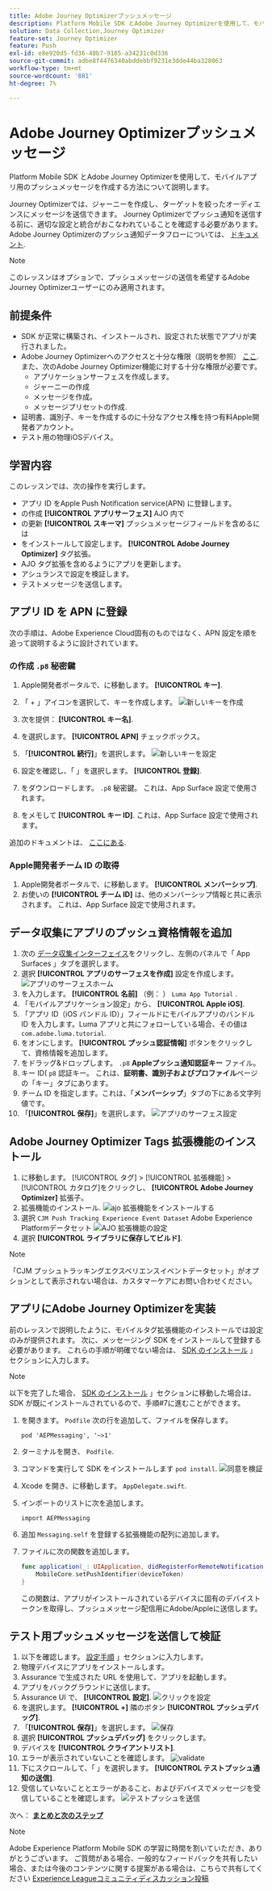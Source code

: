 ```yaml
---
title: Adobe Journey Optimizerプッシュメッセージ
description: Platform Mobile SDK とAdobe Journey Optimizerを使用して、モバイルアプリへのプッシュメッセージを作成する方法について説明します。
solution: Data Collection,Journey Optimizer
feature-set: Journey Optimizer
feature: Push
exl-id: e8e920d5-fd36-48b7-9185-a34231c0d336
source-git-commit: adbe8f4476340abddebbf9231e3dde44ba328063
workflow-type: tm+mt
source-wordcount: '881'
ht-degree: 7%

---
```


# Adobe Journey Optimizerプッシュメッセージ

Platform Mobile SDK とAdobe Journey Optimizerを使用して、モバイルアプリ用のプッシュメッセージを作成する方法について説明します。

Journey Optimizerでは、ジャーニーを作成し、ターゲットを絞ったオーディエンスにメッセージを送信できます。 Journey Optimizerでプッシュ通知を送信する前に、適切な設定と統合がおこなわれていることを確認する必要があります。 Adobe Journey Optimizerのプッシュ通知データフローについては、 [ドキュメント](https://experienceleague.adobe.com/docs/journey-optimizer/using/configuration/configuration-message/push-config/push-gs.html).

>[!NOTE]
>
>このレッスンはオプションで、プッシュメッセージの送信を希望するAdobe Journey Optimizerユーザーにのみ適用されます。


## 前提条件

* SDK が正常に構築され、インストールされ、設定された状態でアプリが実行されました。
* Adobe Journey Optimizerへのアクセスと十分な権限（説明を参照） [ここ](https://experienceleague.adobe.com/docs/journey-optimizer/using/configuration/configuration-message/push-config/push-configuration.html?lang=en). また、次のAdobe Journey Optimizer機能に対する十分な権限が必要です。
   * アプリケーションサーフェスを作成します。
   * ジャーニーの作成
   * メッセージを作成。
   * メッセージプリセットの作成.
* 証明書、識別子、キーを作成するのに十分なアクセス権を持つ有料Apple開発者アカウント。
* テスト用の物理iOSデバイス。

## 学習内容

このレッスンでは、次の操作を実行します。

* アプリ ID をApple Push Notification service(APN) に登録します。
* の作成 **[!UICONTROL アプリサーフェス]** AJO 内で
* の更新 **[!UICONTROL スキーマ]** プッシュメッセージフィールドを含めるには
* をインストールして設定します。 **[!UICONTROL Adobe Journey Optimizer]** タグ拡張。
* AJO タグ拡張を含めるようにアプリを更新します。
* アシュランスで設定を検証します。
* テストメッセージを送信します。


## アプリ ID を APN に登録

次の手順は、Adobe Experience Cloud固有のものではなく、APN 設定を順を追って説明するように設計されています。

### の作成 `.p8` 秘密鍵

1. Apple開発者ポータルで、に移動します。 **[!UICONTROL キー]**.
1. 「 + 」アイコンを選択して、キーを作成します。
   ![新しいキーを作成](assets/mobile-push-apple-dev-new-key.png)

1. 次を提供： **[!UICONTROL キー名]**.
1. を選択します。 **[!UICONTROL APN]** チェックボックス。
1. 「**[!UICONTROL 続行]**」を選択します。
   ![新しいキーを設定](assets/mobile-push-apple-dev-config-key.png)
1. 設定を確認し、「 」を選択します。 **[!UICONTROL 登録]**.
1. をダウンロードします。 `.p8` 秘密鍵。 これは、App Surface 設定で使用されます。
1. をメモして **[!UICONTROL キー ID]**. これは、App Surface 設定で使用されます。

追加のドキュメントは、 [ここにある](https://help.apple.com/developer-account/#/devcdfbb56a3).

### Apple開発者チーム ID の取得

1. Apple開発者ポータルで、に移動します。 **[!UICONTROL メンバーシップ]**.
1. お使いの **[!UICONTROL チーム ID]** は、他のメンバーシップ情報と共に表示されます。 これは、App Surface 設定で使用されます。

## データ収集にアプリのプッシュ資格情報を追加

1. 次の [データ収集インターフェイス](https://experience.adobe.com/data-collection/)をクリックし、左側のパネルで「 App Surfaces 」タブを選択します。
1. 選択 **[!UICONTROL アプリのサーフェスを作成]** 設定を作成します。
   ![アプリのサーフェスホーム](assets/mobile-push-app-surface.png)
1. を入力します。 **[!UICONTROL 名前]** （例： ） `Luma App Tutorial`  .
1. 「モバイルアプリケーション設定」から、 **[!UICONTROL Apple iOS]**.
1. 「アプリ ID（iOS バンドル ID）」フィールドにモバイルアプリのバンドル ID を入力します。Luma アプリと共にフォローしている場合、その値は `com.adobe.luma.tutorial`.
1. をオンにします。 **[!UICONTROL プッシュ認証情報]** ボタンをクリックして、資格情報を追加します。
1. をドラッグ&amp;ドロップします。 `.p8` **Appleプッシュ通知認証キー** ファイル。
1. キー ID( `p8` 認証キー。 これは、**証明書、識別子およびプロファイル**&#x200B;ページの「キー」タブにあります。
1. チーム ID を指定します。これは、「**メンバーシップ**」タブの下にある文字列値です。
1. 「**[!UICONTROL 保存]**」を選択します。
   ![アプリのサーフェス設定](assets/mobile-push-app-surface-config.png)

## Adobe Journey Optimizer Tags 拡張機能のインストール

1. に移動します。 [!UICONTROL タグ] > [!UICONTROL 拡張機能] > [!UICONTROL カタログ]をクリックし、 **[!UICONTROL Adobe Journey Optimizer]** 拡張子。
1. 拡張機能のインストール.
   ![ajo 拡張機能をインストールする](assets/mobile-push-tags-install.png)
1. 選択 `CJM Push Tracking Experience Event Dataset` Adobe Experience Platformデータセット
   ![AJO 拡張機能の設定](assets/mobile-push-tags-ajo.png)
1. 選択 **[!UICONTROL ライブラリに保存してビルド]**.

>[!NOTE]
>「CJM プッシュトラッキングエクスペリエンスイベントデータセット」がオプションとして表示されない場合は、カスタマーケアにお問い合わせください。
>

## アプリにAdobe Journey Optimizerを実装

前のレッスンで説明したように、モバイルタグ拡張機能のインストールでは設定のみが提供されます。 次に、メッセージング SDK をインストールして登録する必要があります。 これらの手順が明確でない場合は、 [SDK のインストール](install-sdks.md) 」セクションに入力します。

>[!NOTE]
>
>以下を完了した場合、 [SDK のインストール](install-sdks.md) 」セクションに移動した場合は、SDK が既にインストールされているので、手順#7に進むことができます。

1. を開きます。 `Podfile` 次の行を追加して、ファイルを保存します。

   `pod 'AEPMessaging', '~>1'`
1. ターミナルを開き、 `Podfile`.
1. コマンドを実行して SDK をインストールします `pod install`.
   ![同意を検証](assets/mobile-push-terminal-install.png)
1. Xcode を開き、に移動します。 `AppDelegate.swift`.
1. インポートのリストに次を追加します。

   `import AEPMessaging`
1. 追加 `Messaging.self` を登録する拡張機能の配列に追加します。
1. ファイルに次の関数を追加します。

   ```swift
   func application(_: UIApplication, didRegisterForRemoteNotificationsWithDeviceToken deviceToken: Data) {
       MobileCore.setPushIdentifier(deviceToken)
   }
   ```

   この関数は、アプリがインストールされているデバイスに固有のデバイストークンを取得し、プッシュメッセージ配信用にAdobe/Appleに送信します。

## テスト用プッシュメッセージを送信して検証

1. 以下を確認します。 [設定手順](assurance.md) 」セクションに入力します。
1. 物理デバイスにアプリをインストールします。
1. Assurance で生成された URL を使用して、アプリを起動します。
1. アプリをバックグラウンドに送信します。
1. Assurance UI で、 **[!UICONTROL 設定]**.
   ![クリックを設定](assets/mobile-push-validate-config.png)
1. を選択します。 **[!UICONTROL +]** 隣のボタン **[!UICONTROL プッシュデバッグ]**.
1. 「**[!UICONTROL 保存]**」を選択します。
   ![保存](assets/mobile-push-validate-save.png)
1. 選択 **[!UICONTROL プッシュデバッグ]** をクリックします。
1. デバイスを **[!UICONTROL クライアントリスト]**.
1. エラーが表示されていないことを確認します。
   ![validate](assets/mobile-push-validate-confirm.png)
1. 下にスクロールして、「 」を選択します。 **[!UICONTROL テストプッシュ通知の送信]**.
1. 受信していないこととエラーがあること、およびデバイスでメッセージを受信していることを確認します。
   ![テストプッシュを送信](assets/mobile-push-validate-send-test.png)

次へ： **[まとめと次のステップ](conclusion.md)**

>[!NOTE]
>
>Adobe Experience Platform Mobile SDK の学習に時間を割いていただき、ありがとうございます。 ご質問がある場合、一般的なフィードバックを共有したい場合、または今後のコンテンツに関する提案がある場合は、こちらで共有してください [Experience Leagueコミュニティディスカッション投稿](https://experienceleaguecommunities.adobe.com/t5/adobe-experience-platform-launch/tutorial-discussion-implement-adobe-experience-cloud-in-mobile/td-p/443796)